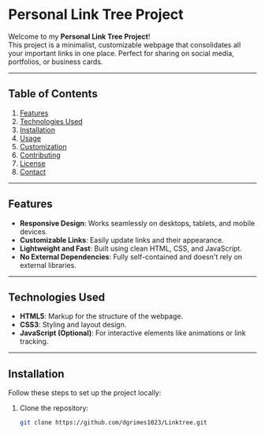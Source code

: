 # Personal Link Tree Project

Welcome to my **Personal Link Tree Project**!  
This project is a minimalist, customizable webpage that consolidates all your important links in one place. Perfect for sharing on social media, portfolios, or business cards.

---

## **Table of Contents**
1. [Features](#features)
2. [Technologies Used](#technologies-used)
3. [Installation](#installation)
4. [Usage](#usage)
5. [Customization](#customization)
6. [Contributing](#contributing)
7. [License](#license)
8. [Contact](#contact)

---

## **Features**
- **Responsive Design**: Works seamlessly on desktops, tablets, and mobile devices.
- **Customizable Links**: Easily update links and their appearance.
- **Lightweight and Fast**: Built using clean HTML, CSS, and JavaScript.
- **No External Dependencies**: Fully self-contained and doesn't rely on external libraries.

---

## **Technologies Used**
- **HTML5**: Markup for the structure of the webpage.
- **CSS3**: Styling and layout design.
- **JavaScript (Optional)**: For interactive elements like animations or link tracking.

---

## **Installation**

Follow these steps to set up the project locally:

1. Clone the repository:
   ```bash
   git clone https://github.com/dgrimes1023/Linktree.git
